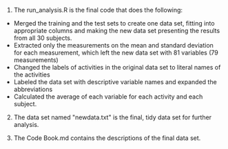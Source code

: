 1. The run_analysis.R is the final code that does the following:
- Merged the training and the test sets to create one data set, fitting into appropriate columns and  making the new data set presenting the results from all 30 subjects.
- Extracted only the measurements on the mean and standard deviation for each measurement, which left the new data set with 81 variables (79 measurements)
- Changed the labels of activities in the original data set to literal names of the activities 
- Labeled the data set with descriptive variable names and expanded the abbreviations
- Calculated the average of each variable for each activity and each subject.

2. The data set named "newdata.txt" is the final, tidy data set for further analysis.

3. The Code Book.md contains the descriptions of the final data set.
